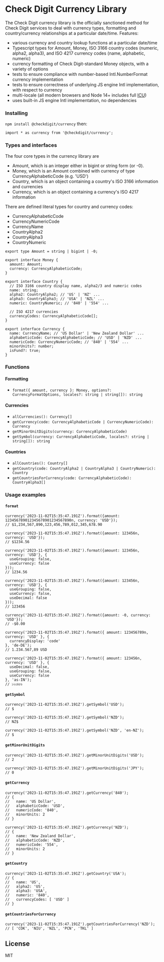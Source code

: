 # Check Digit Currency Library

The Check Digit currency library is the officially sanctioned method for Check Digit services to deal with currency types, formatting and country/currency relationships at a particular date/time. Features:

- various currency and country lookup functions at a particular date/time
- Typescript types for Amount, Money, ISO 3166 country codes (numeric, alpha2, alpha3), and ISO 4217 currency codes (name, alphabetic, numeric)
- currency formatting of Check Digit-standard Money objects, with a variety of options
- tests to ensure compliance with number-based Intl.NumberFormat currency implementation
- tests to ensure correctness of underlying JS engine Intl implementation, with respect to currency
- multi-locale (all modern browsers and Node 14+ includes full [ICU](http://icu-project.org))
- uses built-in JS engine Intl implementation, no dependencies

### Installing

`npm install @checkdigit/currency` then:

```
import * as currency from '@checkdigit/currency';
```

### Types and interfaces

The four core types in the currency library are

- Amount, which is an integer either in bigint or string form (or -0).
- Money, which is an Amount combined with currency of type CurrencyAlphabeticCode (e.g. 'USD')
- Country, which is an object containing a country's ISO 3166 information and currencies
- Currency, which is an object containing a currency's ISO 4217 information

There are defined literal types for country and currency codes:

- CurrencyAlphabeticCode
- CurrencyNumericCode
- CurrencyName
- CountryAlpha2
- CountryAlpha3
- CountryNumeric

```
export type Amount = string | bigint | -0;

export interface Money {
  amount: Amount;
  currency: CurrencyAlphabeticCode;
}

export interface Country {
  // ISO 3166 country display name, alpha2/3 and numeric codes
  name: string;
  alpha2: CountryAlpha2; // 'US' | 'NZ' ...
  alpha3: CountryAlpha3; // 'USA' | 'NZL' ...
  numeric: CountryNumeric; // '840' | '554' ...

  // ISO 4217 currencies
  currencyCodes: CurrencyAlphabeticCode[];
}

export interface Currency {
  name: CurrencyName; // 'US Dollar' | 'New Zealand Dollar' ...
  alphabeticCode: CurrencyAlphabeticCode; // 'USD' | 'NZD' ...
  numericCode: CurrencyNumericCode; // '840' | '554' ...
  minorUnits?: number;
  isFund?: true;
}
```

### Functions

#### Formatting

- `format({ amount, currency }: Money, options?: CurrencyFormatOptions, locales?: string | string[]): string`

#### Currencies

- `allCurrencies(): Currency[]`
- `getCurrency(code: CurrencyAlphabeticCode | CurrencyNumericCode): Currency`
- `getMinorUnitDigits(currency: CurrencyAlphabeticCode)`
- `getSymbol(currency: CurrencyAlphabeticCode, locales?: string | string[]): string`

#### Countries

- `allCountries(): Country[]`
- `getCountry(code: CountryAlpha2 | CountryAlpha3 | CountryNumeric): Country`
- `getCountriesForCurrency(code: CurrencyAlphabeticCode): CountryAlpha3[]`

### Usage examples

#### `format`

```
currency('2023-11-02T15:35:47.191Z').format({amount: 123456789012345678901234567890n, currency: 'USD'});
// $1,234,567,890,123,456,789,012,345,678.90

currency('2023-11-02T15:35:47.191Z').format({amount: 123456n, currency: 'USD'});
// $1234.56

currency('2023-11-02T15:35:47.191Z').format({amount: 123456n, currency: 'USD'}, {
  useGrouping: false,
  useCurrency: false
}));
// 1234.56

currency('2023-11-02T15:35:47.191Z').format({amount: 123456n, currency: 'USD'}, {
  useGrouping: false,
  useCurrency: false,
  useDecimal: false
}));
// 123456

currency('2023-11-02T15:35:47.191Z').format({amount: -0, currency: 'USD'});
// -$0.00

currency('2023-11-02T15:35:47.191Z').format({ amount: 123456789n, currency: 'USD' }, {
  currencyDisplay: 'code'
}, 'de-DE');
// 1.234.567,89 USD

currency('2023-11-02T15:35:47.191Z').format({ amount: 123456n, currency: 'USD' }, {
  useDecimal: false,
  useGrouping: false,
  useCurrency: false
}, 'as-IN');
// ১২৩৪৫৬
```

#### `getSymbol`

```
currency('2023-11-02T15:35:47.191Z').getSymbol('USD');
// $

currency('2023-11-02T15:35:47.191Z').getSymbol('NZD');
// NZ$

currency('2023-11-02T15:35:47.191Z').getSymbol('NZD', 'en-NZ');
// $

```

#### `getMinorUnitDigits`

```
currency('2023-11-02T15:35:47.191Z').getMinorUnitDigits('USD');
// 2

currency('2023-11-02T15:35:47.191Z').getMinorUnitDigits('JPY');
// 0
```

#### `getCurrency`

```
currency('2023-11-02T15:35:47.191Z').getCurrency('840');
// {
//   name: 'US Dollar',
//   alphabeticCode: 'USD',
//   numericCode: '840',
//   minorUnits: 2
// }

currency('2023-11-02T15:35:47.191Z').getCurrency('NZD');
// {
//   name: 'New Zealand Dollar',
//   alphabeticCode: 'NZD',
//   numericCode: '554',
//   minorUnits: 2
// }
```

#### `getCountry`

```
currency('2023-11-02T15:35:47.191Z').getCountry('USA');
// {
//   name: 'US',
//   alpha2: 'US',
//   alpha3: 'USA',
//   numeric: '840',
//   currencyCodes: [ 'USD' ]
// }
```

#### `getCountriesForCurrency`

```
currency('2023-11-02T15:35:47.191Z').getCountriesForCurrency('NZD');
// [ 'COK', 'NIU', 'NZL', 'PCN', 'TKL' ]
```

## License

MIT
